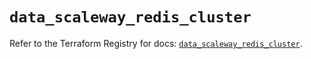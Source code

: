 # `data_scaleway_redis_cluster`

Refer to the Terraform Registry for docs: [`data_scaleway_redis_cluster`](https://registry.terraform.io/providers/scaleway/scaleway/2.57.0/docs/data-sources/redis_cluster).
